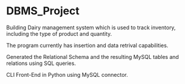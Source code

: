 # DBMS_Project

Building Dairy management system which is used to track inventory, including the type of product and quantity.

The program currently has insertion and data retrival capabilities.

Generated the Relational Schema and the resulting MySQL tables and relations using SQL queries.

CLI Front-End in Python using MySQL connector.
